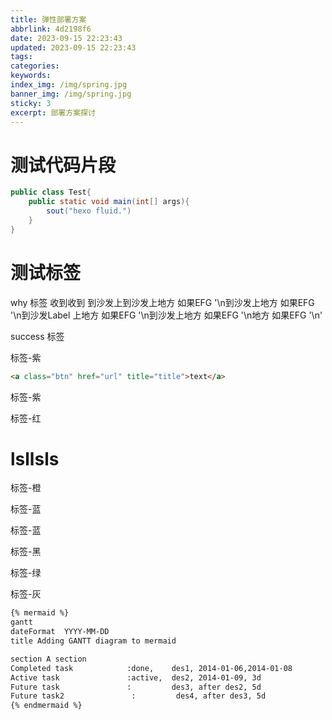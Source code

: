 ```yaml
---
title: 弹性部署方案
abbrlink: 4d2198f6
date: 2023-09-15 22:23:43
updated: 2023-09-15 22:23:43
tags:
categories:
keywords:
index_img: /img/spring.jpg
banner_img: /img/spring.jpg
sticky: 3
excerpt: 部署方案探讨
---
```






# 测试代码片段



```java
public class Test{
	public static void main(int[] args){
		sout("hexo fluid.")
	}
}
```





# 测试标签



<p class="note note-primary">why 标签
收到收到
到沙发上到沙发上地方
    如果EFG '\n到沙发上地方
    如果EFG '\n到沙发<span class="label label-primary">Label</span>
上地方
    如果EFG '\n到沙发上地方
    如果EFG '\n地方
    如果EFG '\n'</p>

<p class="note note-success">success 标签</p>


<p class="note note-primary">标签-紫</p>


```html
<a class="btn" href="url" title="title">text</a>
```




<p class="note note-primary">标签-紫</p>


<p class="note note-danger">标签-红</p>

# lsllsls


<p class="note note-warning">标签-橙</p>

<p class="note note-info">标签-蓝</p>

<p class="note note-info">标签-蓝</p>


<p class="note note-light">标签-黑</p>


<p class="note note-success">标签-绿</p>

<p class="note note-secondary">标签-灰</p>




```markdown
{% mermaid %}
gantt
dateFormat  YYYY-MM-DD
title Adding GANTT diagram to mermaid

section A section
Completed task            :done,    des1, 2014-01-06,2014-01-08
Active task               :active,  des2, 2014-01-09, 3d
Future task               :         des3, after des2, 5d
Future task2               :         des4, after des3, 5d
{% endmermaid %}
```



